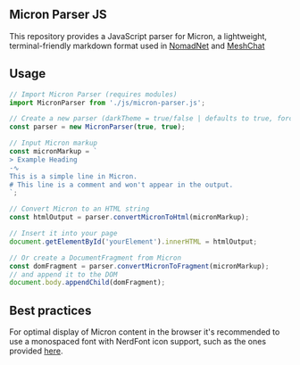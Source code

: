 Micron Parser JS
-
This repository provides a JavaScript parser for Micron, a lightweight, terminal-friendly markdown format used
in  [NomadNet](https://github.com/markqvist/NomadNet) and [MeshChat](https://github.com/liamcottle/reticulum-meshchat)

## Usage

```js
// Import Micron Parser (requires modules)
import MicronParser from './js/micron-parser.js';

// Create a new parser (darkTheme = true/false | defaults to true, forceMonospace = true/false | defaults to true)
const parser = new MicronParser(true, true);

// Input Micron markup
const micronMarkup = `
> Example Heading
-∿
This is a simple line in Micron.
# This line is a comment and won't appear in the output.
`;

// Convert Micron to an HTML string
const htmlOutput = parser.convertMicronToHtml(micronMarkup);

// Insert it into your page
document.getElementById('yourElement').innerHTML = htmlOutput;

// Or create a DocumentFragment from Micron
const domFragment = parser.convertMicronToFragment(micronMarkup);
// and append it to the DOM
document.body.appendChild(domFragment);
```

## Best practices

For optimal display of Micron content in the browser it's recommended to use a monospaced font with NerdFont icon support, such as the ones provided [here](https://www.nerdfonts.com/font-downloads).  


